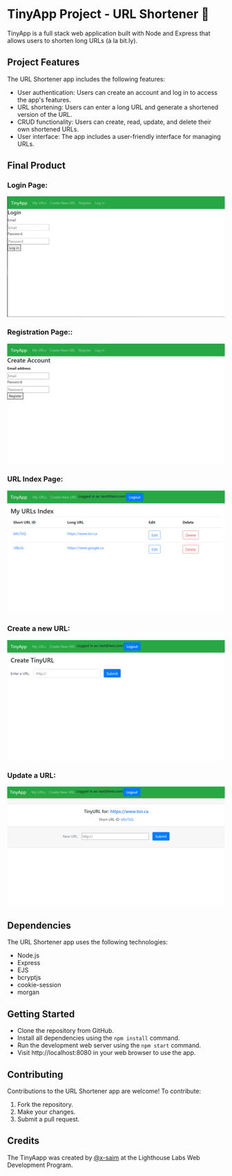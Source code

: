 # TinyApp Project - URL Shortener 🤏

TinyApp is a full stack web application built with Node and Express that allows users to shorten long URLs (à la bit.ly).

## Project Features

The URL Shortener app includes the following features:

* User authentication: Users can create an account and log in to access the app's features.
* URL shortening: Users can enter a long URL and generate a shortened version of the URL.
* CRUD functionality: Users can create, read, update, and delete their own shortened URLs.
* User interface: The app includes a user-friendly interface for managing URLs.

## Final Product

### Login Page:
!["Login"](https://github.com/x-saim/tinyapp/blob/master/docs/LOGIN.png?raw=true)

### Registration Page::
!["Regisster"](https://github.com/x-saim/tinyapp/blob/master/docs/REGISTER.png?raw=true)

### URL Index Page:
!["My URLs Index Page"](https://github.com/x-saim/tinyapp/blob/master/docs/S1.png?raw=true)

### Create a new URL:
!["Page to create a new URL:"](https://github.com/x-saim/tinyapp/blob/master/docs/S2%20-urls.new.png?raw=true)

### Update a URL:
!["Update"](https://github.com/x-saim/tinyapp/blob/master/docs/EDIT%20URL.png?raw=true)

## Dependencies
The URL Shortener app uses the following technologies:

- Node.js
- Express
- EJS
- bcryptjs
- cookie-session
- morgan

## Getting Started

- Clone the repository from GitHub.
- Install all dependencies using the `npm install` command.
- Run the development web server using the `npm start` command.
- Visit http://localhost:8080 in your web browser to use the app.

## Contributing
Contributions to the URL Shortener app are welcome! To contribute:

1. Fork the repository.
2. Make your changes.
3. Submit a pull request.

## Credits
The TinyAapp was created by [@x-saim](https://github.com/x-saim) at the Lighthouse Labs Web Development Program.